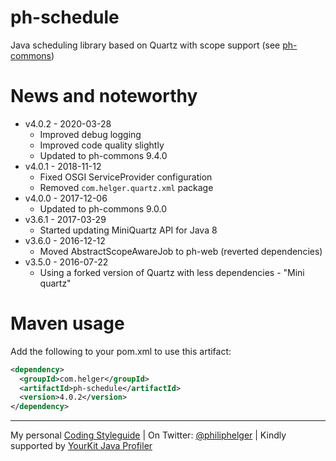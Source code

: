 # ph-schedule

Java scheduling library based on Quartz with scope support (see [ph-commons](https://github.com/phax/ph-commons))

# News and noteworthy

* v4.0.2 - 2020-03-28
    * Improved debug logging
    * Improved code quality slightly
    * Updated to ph-commons 9.4.0
* v4.0.1 - 2018-11-12
    * Fixed OSGI ServiceProvider configuration
    * Removed `com.helger.quartz.xml` package
* v4.0.0 - 2017-12-06
    * Updated to ph-commons 9.0.0
* v3.6.1 - 2017-03-29
    * Started updating MiniQuartz API for Java 8
* v3.6.0 - 2016-12-12
    * Moved AbstractScopeAwareJob to ph-web (reverted dependencies)
* v3.5.0 - 2016-07-22
    * Using a forked version of Quartz with less dependencies - "Mini quartz"  

# Maven usage

Add the following to your pom.xml to use this artifact:

```xml
<dependency>
  <groupId>com.helger</groupId>
  <artifactId>ph-schedule</artifactId>
  <version>4.0.2</version>
</dependency>
```

---

My personal [Coding Styleguide](https://github.com/phax/meta/blob/master/CodingStyleguide.md) |
On Twitter: <a href="https://twitter.com/philiphelger">@philiphelger</a> |
Kindly supported by [YourKit Java Profiler](https://www.yourkit.com)